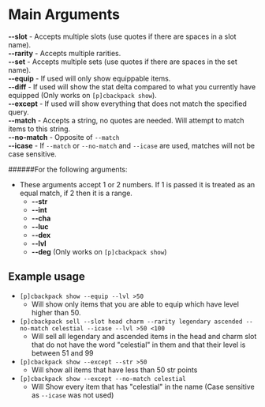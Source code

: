 # Main Arguments
**--slot** - Accepts multiple slots (use quotes if there are spaces in a slot name).<br />
**--rarity** - Accepts multiple rarities.<br />
**--set** - Accepts multiple sets (use quotes if there are spaces in the set name).<br />
**--equip** - If used will only show equippable items.<br />
**--diff** - If used will show the stat delta compared to what you currently have equipped (Only works on `[p]cbackpack show`).<br />
**--except** - If used will show everything that does not match the specified query.<br />
**--match** - Accepts a string, no quotes are needed. Will attempt to match items to this string.<br />
**--no-match** - Opposite of `--match`<br />
**--icase** - If `--match` or `--no-match` and `--icase` are used, matches will not be case sensitive.<br />

######For the following arguments: <br />
- These arguments accept 1 or 2 numbers. If 1 is passed it is treated as an equal match, if 2 then it is a range.<br />
  - **--str**<br />
  - **--int**<br />
  - **--cha**<br />
  - **--luc**<br />
  - **--dex**<br />
  - **--lvl**<br />
  - **--deg** (Only works on `[p]cbackpack show`)<br />
  
## Example usage
- `[p]cbackpack show --equip --lvl >50`
  - Will show only items that you are able to equip which have level higher than 50. 
- `[p]cbackpack sell --slot head charm --rarity legendary ascended --no-match celestial --icase --lvl >50 <100`
  - Will sell all legendary and ascended items in the head and charm slot that do not have the word "celestial" in them and that their level is between 51 and 99
- `[p]cbackpack show --except --str >50`
  - Will show all items that have less than 50 str points
- `[p]cbackpack show --except --no-match celestial`  
  - Will Show every item that has "celestial" in the name (Case sensitive as `--icase` was not used)
